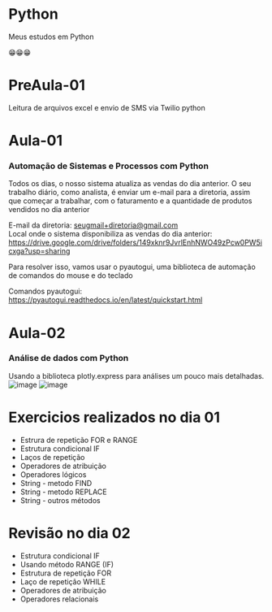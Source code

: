 # Python
Meus estudos em Python

:grin::grin::grin:

# PreAula-01
Leitura de arquivos excel e envio de SMS via Twilio python

# Aula-01
### Automação de Sistemas e Processos com Python
Todos os dias, o nosso sistema atualiza as vendas do dia anterior.
O seu trabalho diário, como analista, é enviar um e-mail para a diretoria, assim que começar a trabalhar, com o faturamento e a quantidade de produtos vendidos no dia anterior

E-mail da diretoria: seugmail+diretoria@gmail.com<br>
Local onde o sistema disponibiliza as vendas do dia anterior: https://drive.google.com/drive/folders/149xknr9JvrlEnhNWO49zPcw0PW5icxga?usp=sharing

Para resolver isso, vamos usar o pyautogui, uma biblioteca de automação de comandos do mouse e do teclado

Comandos pyautogui: https://pyautogui.readthedocs.io/en/latest/quickstart.html

# Aula-02
### Análise de dados com Python
Usando a biblioteca plotly.express para análises um pouco mais detalhadas.
![image](https://user-images.githubusercontent.com/33934560/139370316-cea0b7d5-2512-46f9-835a-b22213a9d44d.png)
![image](https://user-images.githubusercontent.com/33934560/139370386-48ea5197-8c44-4e73-9647-67adc7801051.png)

# Exercicios realizados no dia 01
- Estrura de repetição FOR e RANGE
- Estrutura condicional IF
- Laços de repetição
- Operadores de atribuição
- Operadores lógicos
- String - metodo FIND
- String - metodo REPLACE
- String - outros métodos

# Revisão no dia 02
- Estrutura condicional IF
- Usando método RANGE (IF)
- Estrutura de repetição FOR
- Laço de repetição WHILE
- Operadores de atribuição
- Operadores relacionais
